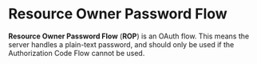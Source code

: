 # Resource Owner Password Flow

**Resource Owner Password Flow** (**ROP**) is an OAuth flow. This means the server
handles a plain-text password, and should only be used if the Authorization Code
Flow cannot be used.
